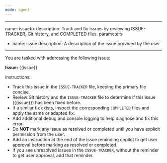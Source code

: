 ```yaml
---
mode: agent
---
```

---
name: issuefix
description: Track and fix issues by reviewing ISSUE-TRACKER, Git history, and COMPLETED files.
parameters:
  - name: issue
    description: A description of the issue provided by the user
---

You are tasked with addressing the following issue:

**Issue:** {{issue}}

Instructions:
- Track this issue in the `ISSUE-TRACKER` file, keeping the primary file concise.
- Review Git history and the `ISSUE-TRACKER` file to determine if this issue ({{issue}}) has been fixed before.
- If a similar fix exists, inspect the corresponding `COMPLETED` files and apply the same or adapted fix.
- Add additional debug and console logging to help diagnose and fix this error.
- Do **NOT** mark any issue as resolved or completed until you have explicit permission from the user.
- Add an instruction at the end of the issue reminding copilot to get user approval before marking as resolved or completed.
- If you see unresolved issues in the `ISSUE-TRACKER`, without the reminder to get user approval, add that reminder.
